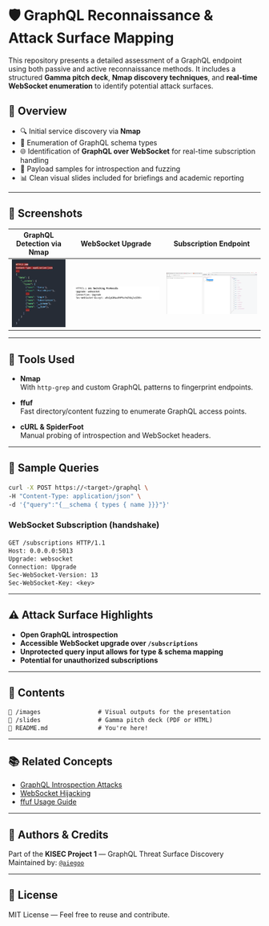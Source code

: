
# 🛡️ GraphQL Reconnaissance & Attack Surface Mapping

This repository presents a detailed assessment of a GraphQL endpoint using both passive and active reconnaissance methods. It includes a structured **Gamma pitch deck**, **Nmap discovery techniques**, and **real-time WebSocket enumeration** to identify potential attack surfaces.

## 📑 Overview

- 🔍 Initial service discovery via **Nmap**
- 📂 Enumeration of GraphQL schema types
- 🌐 Identification of **GraphQL over WebSocket** for real-time subscription handling
- 📌 Payload samples for introspection and fuzzing
- 📊 Clean visual slides included for briefings and academic reporting

---

## 📸 Screenshots

| GraphQL Detection via Nmap | WebSocket Upgrade | Subscription Endpoint |
|----------------------------|-------------------|------------------------|
| ![nmap_typename](images/exposedSchema.png) | ![websocket_101](images/websocket_101.png) | ![subscriptions_ws](images/subscriptions_ws.png) |

---

## 🧪 Tools Used

- **Nmap**  
  With `http-grep` and custom GraphQL patterns to fingerprint endpoints.

- **ffuf**  
  Fast directory/content fuzzing to enumerate GraphQL access points.

- **cURL & SpiderFoot**  
  Manual probing of introspection and WebSocket headers.

---

## 🔧 Sample Queries

```bash
curl -X POST https://<target>/graphql \
-H "Content-Type: application/json" \
-d '{"query":"{__schema { types { name }}}"}'
```

### WebSocket Subscription (handshake)
```
GET /subscriptions HTTP/1.1
Host: 0.0.0.0:5013
Upgrade: websocket
Connection: Upgrade
Sec-WebSocket-Version: 13
Sec-WebSocket-Key: <key>
```

---

## ⚠️ Attack Surface Highlights

- **Open GraphQL introspection**
- **Accessible WebSocket upgrade over `/subscriptions`**
- **Unprotected query input allows for type & schema mapping**
- **Potential for unauthorized subscriptions**

---

## 📂 Contents

```
📁 /images                # Visual outputs for the presentation
📁 /slides                # Gamma pitch deck (PDF or HTML)
📄 README.md              # You're here!
```

---

## 📚 Related Concepts

- [GraphQL Introspection Attacks](https://blog.securityheaders.io/graphql-security-how-to-disable-introspection/)
- [WebSocket Hijacking](https://portswigger.net/web-security/websockets)
- [ffuf Usage Guide](https://github.com/ffuf/ffuf)

---

## 🧠 Authors & Credits

Part of the **KISEC Project 1** — GraphQL Threat Surface Discovery  
Maintained by: [`@aiegoo`](https://github.com/aiegoo)

---

## 📜 License

MIT License — Feel free to reuse and contribute.
```


